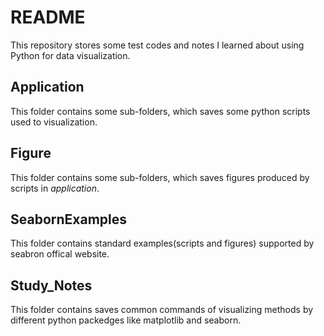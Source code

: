 # README
This repository stores some test codes and notes I learned about using Python for data visualization.

## Application
This folder contains some sub-folders, which saves some python scripts used to visualization.

## Figure
This folder contains some sub-folders, which saves figures produced by scripts in *application*.

## SeabornExamples
This folder contains standard examples(scripts and figures) supported by seabron offical website.

## Study_Notes
This folder contains saves common commands of visualizing methods by different python packedges like matplotlib and seaborn.
